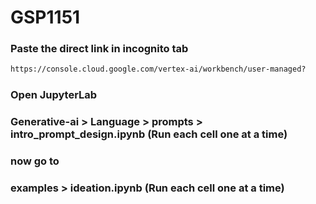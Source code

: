 # GSP1151
### Paste the direct link in incognito tab
```cmd
https://console.cloud.google.com/vertex-ai/workbench/user-managed?
```
### Open JupyterLab
### Generative-ai > Language > prompts > intro_prompt_design.ipynb (Run each cell one at a time)
### now go to
### examples > ideation.ipynb (Run each cell one at a time)
